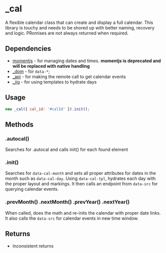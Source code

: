 # _cal
A flexible calendar class that can create and display a full calendar. This library is touchy and needs to be shored up with better naming, recovery and logic. PRomises are not always returned when required.

## Dependencies
* [momentjs](https://momentjs.com/) - for managing dates and times.  **momentjs is deprecated and will be replaced with native handling**
* [_dom](dom.md) - for `data-*`;
* [_api](api.md) - for making the remote call to get calendar events
* [_jig](jig.md) - for using templates to hydrate days

## Usage

```javascript
new _cal({ cal_id: '#calId' }).init();
```

## Methods

### .autocal()
Searches for .autocal and calls init() for each found element

### .init()
Searches for `data-cal-month` and sets all proper attributes for dates in the month such as `data-cal-day`.  Using `data-cal-tpl`, hydrates each day with the proper layout and markings. It then calls an endpoint from `data-src` for querying calendar events.

### .prevMonth() .nextMonth() .prevYear() .nextYear()
When called, does the math and re-inits the calendar with proper date links. It also calls the `data-src` for calendar events in new time window.

## Returns
* Inconsistent returns